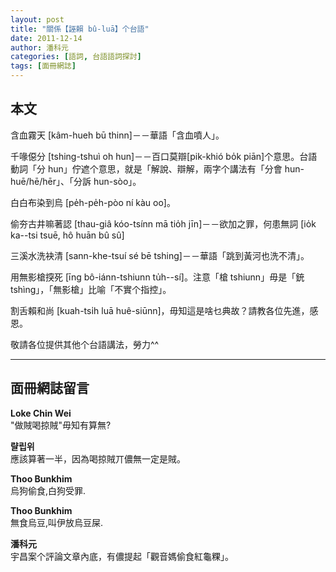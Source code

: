 ```yaml
---
layout: post
title: "關係【誣賴 bû-luā】个台語"
date: 2011-12-14
author: 潘科元
categories: [語詞, 台語語詞探討]
tags: [面冊網誌]
---
```

## 本文

含血霧天 [kâm-hueh bū thinn]－－華語「含血噴人」。

千喙僫分 [tshing-tshuì oh hun]－－百口莫辯[pik-khió bo̍k piān]个意思。台語動詞「分 hun」佇遮个意思，就是「解說、辯解，兩字个講法有「分會 hun-huē/hē/hēr」、「分訴 hun-sòo」。

白白布染到烏 [pe̍h-pe̍h-pòo ní kàu oo]。

偷夯古井嘛著認 [thau-giâ kóo-tsínn mā tio̍h jīn]－－欲加之罪，何患無詞 [io̍k ka\--tsi tsuē, hô huān bû sû]

三溪水洗袂清 [sann-khe-tsuí sé bē tshing]－－華語「跳到黃河也洗不清」。

用無影槍揬死 [īng bô-iánn-tshiunn tu̍h\--sí]。注意「槍 tshiunn」毋是「銃 tshìng」，「無影槍」比喻「不實个指控」。

割舌賴和尚 [kuah-tsi̍h luā huê-siūnn]，毋知這是啥乜典故？請教各位先進，感恩。

敬請各位提供其他个台語講法，勞力^^

---

## 面冊網誌留言

**Loke Chin Wei**  
"做賊喝掠賊"毋知有算無?

**랼립위**  
應該算著一半，因為喝掠賊丌儂無一定是賊。

**Thoo Bunkhim**  
烏狗偷食,白狗受罪.

**Thoo Bunkhim**  
無食烏豆,叫伊放烏豆屎.

**潘科元**  
宇昌案个評論文章內底，有儂提起「觀音媽偷食紅龜粿」。
